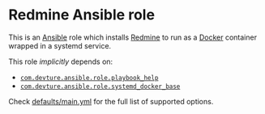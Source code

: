 <!--
SPDX-FileCopyrightText: 2023 Nikita Chernyi

SPDX-License-Identifier: AGPL-3.0-or-later
-->

# Redmine Ansible role

This is an [Ansible](https://www.ansible.com/) role which installs [Redmine](https://redmine.org) to run as a [Docker](https://www.docker.com/) container wrapped in a systemd service.

This role *implicitly* depends on:

- [`com.devture.ansible.role.playbook_help`](https://github.com/devture/com.devture.ansible.role.playbook_help)
- [`com.devture.ansible.role.systemd_docker_base`](https://github.com/devture/com.devture.ansible.role.systemd_docker_base)

Check [defaults/main.yml](defaults/main.yml) for the full list of supported options.

